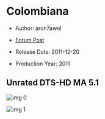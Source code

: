 # Colombiana

* Author: aron7awol

* [Forum Post](https://www.avsforum.com/threads/bass-eq-for-filtered-movies.2995212/post-58566042)

* Release Date: 2011-12-20
* Production Year: 2011

## Unrated DTS-HD MA 5.1

![img 0](https://i.imgur.com/UUGYl47.jpg)

![img 1](https://i.imgur.com/YB6eAK8.png)

